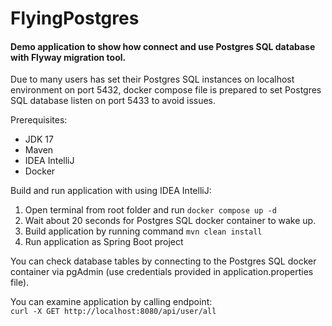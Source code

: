 # FlyingPostgres
#### Demo application to show how connect and use Postgres SQL database with Flyway migration tool.

Due to many users has set their Postgres SQL instances on localhost environment on port 5432, docker compose file is prepared to set Postgres SQL database listen on port 5433 to avoid issues.

Prerequisites:
- JDK 17
- Maven
- IDEA IntelliJ
- Docker

Build and run application with using IDEA IntelliJ:
1. Open terminal from root folder and run ```docker compose up -d```
2. Wait about 20 seconds for Postgres SQL docker container to wake up.
3. Build application by running command ```mvn clean install```
4. Run application as Spring Boot project

You can check database tables by connecting to the Postgres SQL docker container via pgAdmin (use credentials provided in application.properties file).

You can examine application by calling endpoint: \
``curl -X GET http://localhost:8080/api/user/all``

